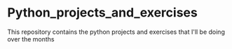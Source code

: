 # Python_projects_and_exercises
This repository contains the python projects and exercises that I'll be doing over the months
